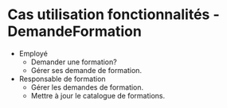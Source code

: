Cas utilisation fonctionnalités - DemandeFormation
====

- Employé
    - Demander une formation?
    - Gérer ses demande de formation.
- Responsable de formation
    - Gérer les demandes de formation.
    - Mettre à jour le catalogue de formations.
